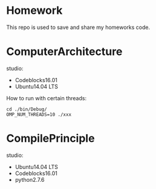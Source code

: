 Homework
============
This repo is used to save and share  my homeworks code.

ComputerArchitecture
============
studio:

* Codeblocks16.01
* Ubuntu14.04 LTS

How to run with certain threads:

    cd ./bin/Debug/
    OMP_NUM_THREADS=10 ./xxx


CompilePrinciple
============
studio:

* Ubuntu14.04 LTS
* Codeblocks16.01
* python2.7.6



